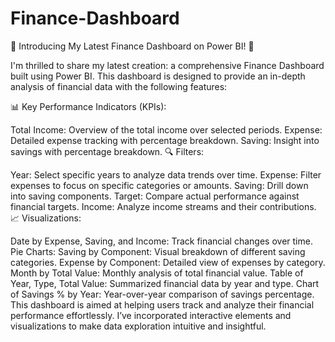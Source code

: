 # Finance-Dashboard

🌟 Introducing My Latest Finance Dashboard on Power BI! 🌟

I'm thrilled to share my latest creation: a comprehensive Finance Dashboard built using Power BI. This dashboard is designed to provide an in-depth analysis of financial data with the following features:

📊 Key Performance Indicators (KPIs):

Total Income: Overview of the total income over selected periods.
Expense: Detailed expense tracking with percentage breakdown.
Saving: Insight into savings with percentage breakdown.
🔍 Filters:

Year: Select specific years to analyze data trends over time.
Expense: Filter expenses to focus on specific categories or amounts.
Saving: Drill down into saving components.
Target: Compare actual performance against financial targets.
Income: Analyze income streams and their contributions.
📈 Visualizations:

Date by Expense, Saving, and Income: Track financial changes over time.
Pie Charts:
Saving by Component: Visual breakdown of different saving categories.
Expense by Component: Detailed view of expenses by category.
Month by Total Value: Monthly analysis of total financial value.
Table of Year, Type, Total Value: Summarized financial data by year and type.
Chart of Savings % by Year: Year-over-year comparison of savings percentage.
This dashboard is aimed at helping users track and analyze their financial performance effortlessly. I’ve incorporated interactive elements and visualizations to make data exploration intuitive and insightful.
